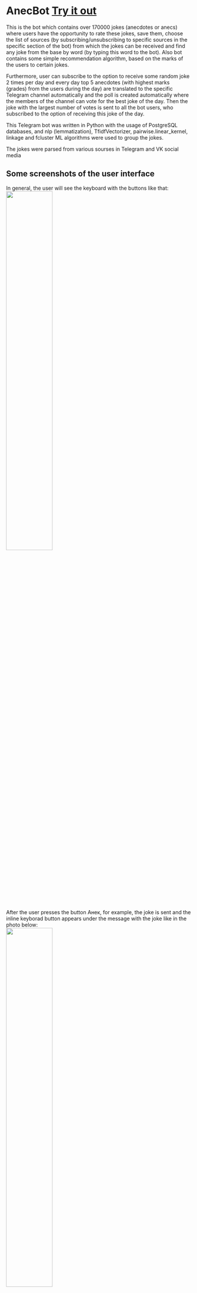 # AnecBot [Try it out](http://t.me/bot_anecbot)
This is the bot which contains over 170000 jokes (anecdotes or anecs) where users have the opportunity to rate these jokes, save them, choose the list of sources (by subscribing/unsubscribing to specific sources in the specific section of the bot) from which the jokes can be received and find any joke from the base by word (by typing this word to the bot). Also bot contains some simple recommendation algorithm, based on the marks of the users to certain jokes.  
  
Furthermore, user can subscribe to the option to receive some random joke 2 times per day and every day top 5 anecdotes (with highest marks (grades) from the users during the day) are translated to the specific Telegram channel automatically and the poll is created automatically where the members of the channel can vote for the best joke of the day. Then the joke with the largest number of votes is sent to all the bot users, who subscribed to the option of receiving this joke of the day.
  
This Telegram bot was written in Python with the usage of PostgreSQL databases, and nlp (lemmatization), TfidfVectorizer, pairwise.linear_kernel, linkage and fcluster ML algorithms were used to group the jokes.  

The jokes were parsed from various sourses in Telegram and VK social media

## Some screenshots of the user interface
In general, the user will see the keyboard with the buttons like that:   
<img src = "https://user-images.githubusercontent.com/92990826/194267276-4bbe03dd-806b-490f-a79e-6667b7c76b0a.png" width=50% height=50%>    
After the user presses the button Анек, for example, the joke is sent and the inline keyborad button appears under the message with the joke like in the photo below:  
<img src = "https://user-images.githubusercontent.com/92990826/194269050-58ded322-841c-4dd7-97da-f9a51624688e.png" width=50% height=50%>  
So after the joke is sent, the user can rate the joke from 1 to 10 by clicking one of the inline buttons, and additionally the joke can be saved by clicking the lowest inline button. To see this saved joke later, the user can click on specific button in the main keyboard, like the one in the first photo.  
  
Of course, to store jokes, saved jokes and ratings of the users, I need database, with which I work with throughout my code. 

